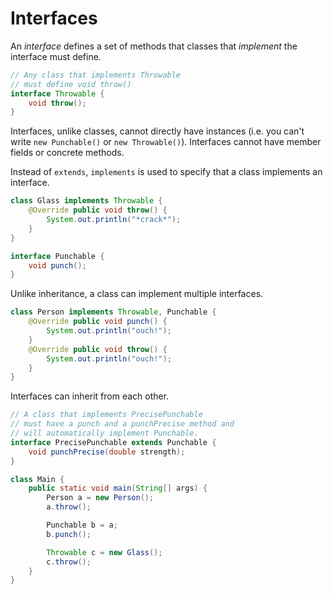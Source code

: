 # Interfaces
An *interface* defines a set of methods that classes that *implement* the
interface must define.

```java
// Any class that implements Throwable
// must define void throw()
interface Throwable {
	void throw();
}
```

Interfaces, unlike classes, cannot directly have instances (i.e. you can't write `new Punchable()` or `new Throwable()`).
Interfaces cannot have member fields or concrete methods.

Instead of `extends`, `implements` is used to specify that a class implements an interface.
```java
class Glass implements Throwable {
	@Override public void throw() {
		System.out.println("*crack*");
	}
}
```

```java
interface Punchable {
	void punch();
}
```

Unlike inheritance, a class can implement multiple interfaces.
```java
class Person implements Throwable, Punchable {
	@Override public void punch() {
		System.out.println("ouch!");
	}
	@Override public void throw() {
		System.out.println("ouch!");
	}
}
```

Interfaces can inherit from each other.
```java
// A class that implements PrecisePunchable
// must have a punch and a punchPrecise method and
// will automatically implement Punchable.
interface PrecisePunchable extends Punchable {
	void punchPrecise(double strength);
}
```

```java
class Main {
	public static void main(String[] args) {
		Person a = new Person();
		a.throw();

		Punchable b = a;
		b.punch();

		Throwable c = new Glass();
		c.throw();
	}
}
```
